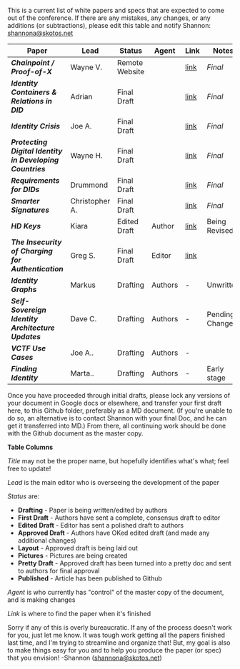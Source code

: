 This is a current list of white papers and specs that are expected to come out of the conference. If there are any mistakes, any changes, or any additions (or subtractions), please edit this table and notify Shannon: shannona@skotos.net

|                        Paper                        |   Lead   |    Status   |  Agent  |                            Link                           |       Notes        |
|-----------------------------------------------------|----------|-------------|---------|-----------------------------------------------------------|--------------------|
| ***Chainpoint / Proof-of-X***                       | Wayne V. | Remote Website    |  | [link](http://www.chainpoint.org/)                                                         | *Final* |
| ***Identity Containers & Relations in DID***        | Adrian   | Final Draft    |  | [link](../final-documents/physician-patient-relationship.pdf)                                                         |  *Final*                  |
| ***Identity Crisis***                       | Joe A.   | Final Draft    |  | [link](../final-documents/identity-crisis.pdf)                                                         | *Final*     |
| ***Protecting Digital Identity in Developing Countries***                         | Wayne H. | Final Draft    |  | [link](../final-documents/protecting-digital-identities-in-developing-countries.pdf)  | *Final*                                                       |  |
| ***Requirements for DIDs***                                           | Drummond | Final Draft    |  | [link](../final-documents/requirements-for-dids.pdf) |*Final* |
| ***Smarter Signatures*** | Christopher A. | Final Draft |  | [link](../final-documents/smarter-signatures.pdf) | *Final*|
| ***HD Keys***                                       | Kiara    | Edited Draft    | Author | [link](hierarchical-deterministic-keys-for-bootstrapping-a-self-sovereign-identity.md)                                                         |  Being Revised                  |
| ***The Insecurity of Charging for Authentication*** | Greg S.  | Final Draft | Editor | [link](the-insecurity-of-charging-for-security-and-how-it-relates-to-decentralized-identifiers.md) |                    |
| ***Identity Graphs***                               | Markus   | Drafting    | Authors | -                                                         | Unwritten |
| ***Self-Sovereign Identity Architecture Updates***  | Dave C.  | Drafting    | Authors | -                                                         | Pending Changes                    |
| ***VCTF Use Cases***  | Joe A..  | Drafting    | Authors | -                                                         |                      |
| ***Finding Identity***  | Marta..  | Drafting    | Authors | -                                                         |  Early stage                    |

Once you have proceeded through initial drafts, please lock any versions of your document in Google docs or elsewhere, and transfer your first draft here, to this Github folder, preferably as a MD document. (If you're unable to do so, an alternative is to contact Shannon with your final Doc, and he can get it transferred into MD.) From there, all continuing work should be done with the Github document as the master copy.

**Table Columns**

_Title_ may not be the proper name, but hopefully identifies what's what; feel free to update!

_Lead_ is the main editor who is overseeing the development of the paper

_Status_ are:
* **Drafting** - Paper is being written/edited by authors
* **First Draft** - Authors have sent a complete, consensus draft to editor
* **Edited Draft** - Editor has sent a polished draft to authors
* **Approved Draft** - Authors have OKed edited draft (and made any additional changes)
* **Layout** - Approved draft is being laid out
* **Pictures** - Pictures are being created
* **Pretty Draft** - Approved draft has been turned into a pretty doc and sent to authors for final approval
* **Published** - Article has been published to Github

_Agent_ is who currently has "control" of the master copy of the document, and is making changes

_Link_ is where to find the paper when it's finished

Sorry if any of this is overly bureaucratic. If any of the process doesn't work for you, just let me know. It was tough work getting all the papers finished last time, and I'm trying to streamline and organize that! But, my goal is also to make things easy for you and to help you produce the paper (or spec) that you envision! -Shannon (shannona@skotos.net)
